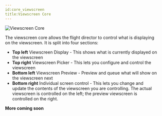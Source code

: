 ```yaml
---
id:core_viewscreen
title:Viewscreen Core
---
```


![Viewscreen Core](/docs/core_viewscreen.jpg)

The viewscreen core allows the flight director to control what is displaying on
the viewscreen. It is split into four sections:

* **Top left** Viewscreen Display - This shows what is currently displayed on
  the viewscreen
* **Top right** Viewscreen Picker - This lets you configure and control the
  viewscreen
* **Bottom left** Viewscreen Preview - Preview and queue what will show on the
  viewscreen next
* **Bottom right** Individual screen control - This lets you change and update
  the contents of the viewscreen you are controlling. The actual viewscreen is
  controlled on the left; the preview viewscreen is controlled on the right.

**More coming soon**
